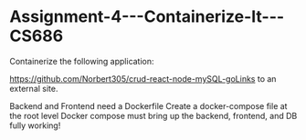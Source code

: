 # Assignment-4---Containerize-It---CS686
Containerize the following application:

https://github.com/Norbert305/crud-react-node-mySQL-goLinks to an external site.

Backend and Frontend need a Dockerfile
Create a docker-compose file at the root level
Docker compose must bring up the backend, frontend, and DB fully working!
